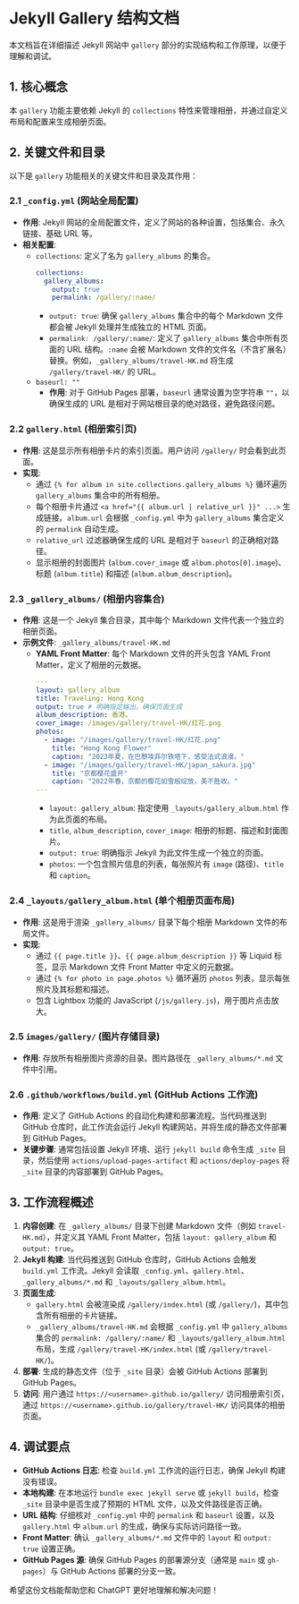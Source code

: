 # Jekyll Gallery 结构文档

本文档旨在详细描述 Jekyll 网站中 `gallery` 部分的实现结构和工作原理，以便于理解和调试。

## 1. 核心概念

本 `gallery` 功能主要依赖 Jekyll 的 `collections` 特性来管理相册，并通过自定义布局和配置来生成相册页面。

## 2. 关键文件和目录

以下是 `gallery` 功能相关的关键文件和目录及其作用：

### 2.1 `_config.yml` (网站全局配置)

-   **作用**: Jekyll 网站的全局配置文件，定义了网站的各种设置，包括集合、永久链接、基础 URL 等。
-   **相关配置**:
    -   `collections`: 定义了名为 `gallery_albums` 的集合。
        ```yaml
        collections:
          gallery_albums:
            output: true
            permalink: /gallery/:name/
        ```
        -   `output: true`: 确保 `gallery_albums` 集合中的每个 Markdown 文件都会被 Jekyll 处理并生成独立的 HTML 页面。
        -   `permalink: /gallery/:name/`: 定义了 `gallery_albums` 集合中所有页面的 URL 结构。`:name` 会被 Markdown 文件的文件名（不含扩展名）替换。例如，`_gallery_albums/travel-HK.md` 将生成 `/gallery/travel-HK/` 的 URL。
    -   `baseurl: ""`
        -   **作用**: 对于 GitHub Pages 部署，`baseurl` 通常设置为空字符串 `""`，以确保生成的 URL 是相对于网站根目录的绝对路径，避免路径问题。

### 2.2 `gallery.html` (相册索引页)

-   **作用**: 这是显示所有相册卡片的索引页面。用户访问 `/gallery/` 时会看到此页面。
-   **实现**:
    -   通过 `{% for album in site.collections.gallery_albums %}` 循环遍历 `gallery_albums` 集合中的所有相册。
    -   每个相册卡片通过 `<a href="{{ album.url | relative_url }}" ...>` 生成链接。`album.url` 会根据 `_config.yml` 中为 `gallery_albums` 集合定义的 `permalink` 自动生成。
    -   `relative_url` 过滤器确保生成的 URL 是相对于 `baseurl` 的正确相对路径。
    -   显示相册的封面图片 (`album.cover_image` 或 `album.photos[0].image`)、标题 (`album.title`) 和描述 (`album.album_description`)。

### 2.3 `_gallery_albums/` (相册内容集合)

-   **作用**: 这是一个 Jekyll 集合目录，其中每个 Markdown 文件代表一个独立的相册页面。
-   **示例文件**: `_gallery_albums/travel-HK.md`
    -   **YAML Front Matter**: 每个 Markdown 文件的开头包含 YAML Front Matter，定义了相册的元数据。
        ```yaml
        ---
        layout: gallery_album
        title: Traveling: Hong Kong
        output: true # 明确指定输出，确保页面生成
        album_description: 香港。
        cover_image: /images/gallery/travel-HK/红花.png
        photos:
          - image: "/images/gallery/travel-HK/红花.png"
            title: "Hong Kong Flower"
            caption: "2023年夏，在巴黎埃菲尔铁塔下，感受法式浪漫。"
          - image: "/images/gallery/travel-HK/japan_sakura.jpg"
            title: "京都樱花盛开"
            caption: "2022年春，京都的樱花如雪般绽放，美不胜收。"
        ---
        ```
        -   `layout: gallery_album`: 指定使用 `_layouts/gallery_album.html` 作为此页面的布局。
        -   `title`, `album_description`, `cover_image`: 相册的标题、描述和封面图片。
        -   `output: true`: 明确指示 Jekyll 为此文件生成一个独立的页面。
        -   `photos`: 一个包含照片信息的列表，每张照片有 `image` (路径)、`title` 和 `caption`。

### 2.4 `_layouts/gallery_album.html` (单个相册页面布局)

-   **作用**: 这是用于渲染 `_gallery_albums/` 目录下每个相册 Markdown 文件的布局文件。
-   **实现**:
    -   通过 `{{ page.title }}`、`{{ page.album_description }}` 等 Liquid 标签，显示 Markdown 文件 Front Matter 中定义的元数据。
    -   通过 `{% for photo in page.photos %}` 循环遍历 `photos` 列表，显示每张照片及其标题和描述。
    -   包含 Lightbox 功能的 JavaScript (`/js/gallery.js`)，用于图片点击放大。

### 2.5 `images/gallery/` (图片存储目录)

-   **作用**: 存放所有相册图片资源的目录。图片路径在 `_gallery_albums/*.md` 文件中引用。

### 2.6 `.github/workflows/build.yml` (GitHub Actions 工作流)

-   **作用**: 定义了 GitHub Actions 的自动化构建和部署流程。当代码推送到 GitHub 仓库时，此工作流会运行 Jekyll 构建网站，并将生成的静态文件部署到 GitHub Pages。
-   **关键步骤**: 通常包括设置 Jekyll 环境、运行 `jekyll build` 命令生成 `_site` 目录，然后使用 `actions/upload-pages-artifact` 和 `actions/deploy-pages` 将 `_site` 目录的内容部署到 GitHub Pages。

## 3. 工作流程概述

1.  **内容创建**: 在 `_gallery_albums/` 目录下创建 Markdown 文件（例如 `travel-HK.md`），并定义其 YAML Front Matter，包括 `layout: gallery_album` 和 `output: true`。
2.  **Jekyll 构建**: 当代码推送到 GitHub 仓库时，GitHub Actions 会触发 `build.yml` 工作流。Jekyll 会读取 `_config.yml`、`gallery.html`、`_gallery_albums/*.md` 和 `_layouts/gallery_album.html`。
3.  **页面生成**:
    -   `gallery.html` 会被渲染成 `/gallery/index.html` (或 `/gallery/`)，其中包含所有相册的卡片链接。
    -   `_gallery_albums/travel-HK.md` 会根据 `_config.yml` 中 `gallery_albums` 集合的 `permalink: /gallery/:name/` 和 `_layouts/gallery_album.html` 布局，生成 `/gallery/travel-HK/index.html` (或 `/gallery/travel-HK/`)。
4.  **部署**: 生成的静态文件（位于 `_site` 目录）会被 GitHub Actions 部署到 GitHub Pages。
5.  **访问**: 用户通过 `https://<username>.github.io/gallery/` 访问相册索引页，通过 `https://<username>.github.io/gallery/travel-HK/` 访问具体的相册页面。

## 4. 调试要点

-   **GitHub Actions 日志**: 检查 `build.yml` 工作流的运行日志，确保 Jekyll 构建没有错误。
-   **本地构建**: 在本地运行 `bundle exec jekyll serve` 或 `jekyll build`，检查 `_site` 目录中是否生成了预期的 HTML 文件，以及文件路径是否正确。
-   **URL 结构**: 仔细核对 `_config.yml` 中的 `permalink` 和 `baseurl` 设置，以及 `gallery.html` 中 `album.url` 的生成，确保与实际访问路径一致。
-   **Front Matter**: 确认 `_gallery_albums/*.md` 文件中的 `layout` 和 `output: true` 设置正确。
-   **GitHub Pages 源**: 确保 GitHub Pages 的部署源分支（通常是 `main` 或 `gh-pages`）与 GitHub Actions 部署的分支一致。

希望这份文档能帮助您和 ChatGPT 更好地理解和解决问题！